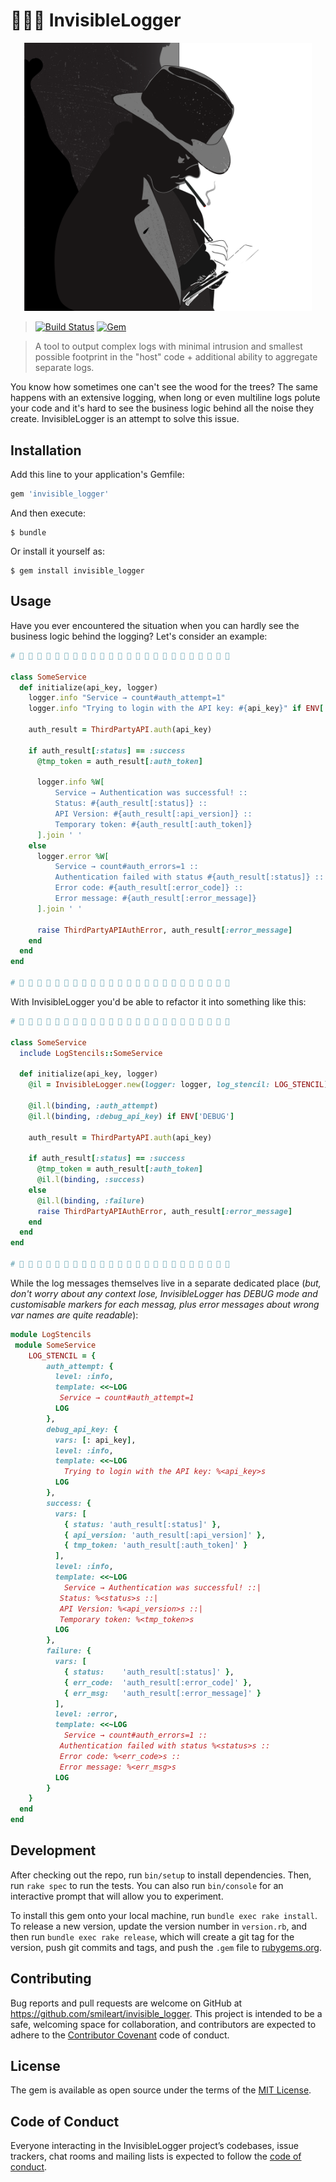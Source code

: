 # 🕵🏻‍♂️ InvisibleLogger

<p align="center">
  <img width="460" title="hero" src ="./img/invisible_logger.png" />
</p>

> [![Build Status](https://travis-ci.org/smileart/invisible_logger.svg?branch=master)](https://travis-ci.org/smileart/invisible_logger) [![Gem](https://img.shields.io/gem/v/invisible_logger.svg)](https://rubygems.org/gems/invisible_logger)

> A tool to output complex logs with minimal intrusion and smallest possible footprint in the "host" code + additional ability to aggregate separate logs.

You know how sometimes one can't see the wood for the trees? The same happens with an extensive logging, when long or even multiline logs polute your code and it's hard to see the business logic behind all the noise they create. InvisibleLogger is an attempt to solve this issue.

## Installation

Add this line to your application's Gemfile:

```ruby
gem 'invisible_logger'
```

And then execute:

    $ bundle

Or install it yourself as:

    $ gem install invisible_logger

## Usage

Have you ever encountered the situation when you can hardly see the business logic behind the logging? Let's consider an example: 

```ruby
# 🚧 🚧 🚧 🚧 🚧 🚧 🚧 🚧 🚧 🚧 🚧 🚧 🚧 🚧 🚧 🚧 🚧 🚧 🚧 🚧 🚧 🚧 🚧 🚧

class SomeService
  def initialize(api_key, logger)
    logger.info "Service → count#auth_attempt=1"
    logger.info "Trying to login with the API key: #{api_key}" if ENV['DEBUG']

    auth_result = ThirdPartyAPI.auth(api_key)

    if auth_result[:status] == :success
      @tmp_token = auth_result[:auth_token]

      logger.info %W[
          Service → Authentication was successful! ::
          Status: #{auth_result[:status]} ::
          API Version: #{auth_result[:api_version]} ::
          Temporary token: #{auth_result[:auth_token]}
      ].join ' '
    else
      logger.error %W[
          Service → count#auth_errors=1 ::
          Authentication failed with status #{auth_result[:status]} ::
          Error code: #{auth_result[:error_code]} ::
          Error message: #{auth_result[:error_message]}
      ].join ' '

      raise ThirdPartyAPIAuthError, auth_result[:error_message]
    end
  end
end

# 🚧 🚧 🚧 🚧 🚧 🚧 🚧 🚧 🚧 🚧 🚧 🚧 🚧 🚧 🚧 🚧 🚧 🚧 🚧 🚧 🚧 🚧 🚧 🚧
```

With InvisibleLogger you'd be able to refactor it into something like this:

```ruby
# 🚧 🚧 🚧 🚧 🚧 🚧 🚧 🚧 🚧 🚧 🚧 🚧 🚧 🚧 🚧 🚧 🚧 🚧 🚧 🚧 🚧 🚧 🚧 🚧

class SomeService
  include LogStencils::SomeService

  def initialize(api_key, logger)
    @il = InvisibleLogger.new(logger: logger, log_stencil: LOG_STENCIL)

    @il.l(binding, :auth_attempt)
    @il.l(binding, :debug_api_key) if ENV['DEBUG']

    auth_result = ThirdPartyAPI.auth(api_key)

    if auth_result[:status] == :success
      @tmp_token = auth_result[:auth_token]
      @il.l(binding, :success)
    else
      @il.l(binding, :failure)
      raise ThirdPartyAPIAuthError, auth_result[:error_message]
    end
  end
end

# 🚧 🚧 🚧 🚧 🚧 🚧 🚧 🚧 🚧 🚧 🚧 🚧 🚧 🚧 🚧 🚧 🚧 🚧 🚧 🚧 🚧 🚧 🚧 🚧
```

While the log messages themselves live in a separate dedicated place (*but, don't worry about any context lose, InvisibleLogger has DEBUG mode and customisable markers for each messag, plus error messages about wrong var names are quite readable*):

```ruby
module LogStencils
 module SomeService
	LOG_STENCIL = {
	    auth_attempt: {
	      level: :info,
	      template: <<~LOG
           Service → count#auth_attempt=1
	      LOG
	    },
	    debug_api_key: {
	      vars: [: api_key],
	      level: :info,
	      template: <<~LOG
	        Trying to login with the API key: %<api_key>s
	      LOG
	    },
	    success: {
	      vars: [
	        { status: 'auth_result[:status]' },
	        { api_version: 'auth_result[:api_version]' },
	        { tmp_token: 'auth_result[:auth_token]' }
	      ],
	      level: :info,
	      template: <<~LOG
	        Service → Authentication was successful! ::|
           Status: %<status>s ::|
           API Version: %<api_version>s ::|
           Temporary token: %<tmp_token>s
	      LOG
	    },
	    failure: {
	      vars: [
	        { status:    'auth_result[:status]' },
	        { err_code:  'auth_result[:error_code]' },
	        { err_msg:   'auth_result[:error_message]' }
	      ],
	      level: :error,
	      template: <<~LOG
	        Service → count#auth_errors=1 ::
           Authentication failed with status %<status>s ::
           Error code: %<err_code>s ::
           Error message: %<err_msg>s
	      LOG
	    }
    }
  end
end
```

## Development

After checking out the repo, run `bin/setup` to install dependencies. Then, run `rake spec` to run the tests. You can also run `bin/console` for an interactive prompt that will allow you to experiment.

To install this gem onto your local machine, run `bundle exec rake install`. To release a new version, update the version number in `version.rb`, and then run `bundle exec rake release`, which will create a git tag for the version, push git commits and tags, and push the `.gem` file to [rubygems.org](https://rubygems.org).

## Contributing

Bug reports and pull requests are welcome on GitHub at https://github.com/smileart/invisible_logger. This project is intended to be a safe, welcoming space for collaboration, and contributors are expected to adhere to the [Contributor Covenant](http://contributor-covenant.org) code of conduct.

## License

The gem is available as open source under the terms of the [MIT License](https://opensource.org/licenses/MIT).

## Code of Conduct

Everyone interacting in the InvisibleLogger project’s codebases, issue trackers, chat rooms and mailing lists is expected to follow the [code of conduct](https://github.com/smileart/invisible_logger/blob/master/CODE_OF_CONDUCT.md).

